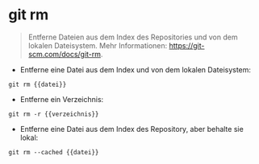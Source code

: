 # git rm

> Entferne Dateien aus dem Index des Repositories und von dem lokalen Dateisystem.
> Mehr Informationen: <https://git-scm.com/docs/git-rm>.

- Entferne eine Datei aus dem Index und von dem lokalen Dateisystem:

`git rm {{datei}}`

- Entferne ein Verzeichnis:

`git rm -r {{verzeichnis}}`

- Entferne eine Datei aus dem Index des Repository, aber behalte sie lokal:

`git rm --cached {{datei}}`
